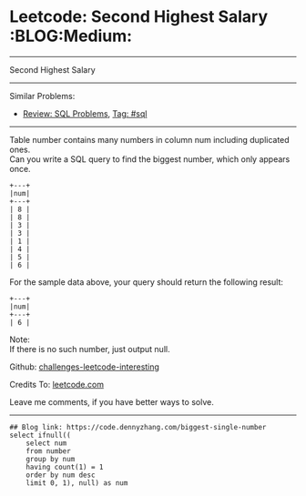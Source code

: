 
# Leetcode: Second Highest Salary     :BLOG:Medium:

---

Second Highest Salary  

---

Similar Problems:  

-   [Review: SQL Problems](https://code.dennyzhang.com/review-sql), [Tag: #sql](https://code.dennyzhang.com/tag/sql)

---

Table number contains many numbers in column num including duplicated ones.  
Can you write a SQL query to find the biggest number, which only appears once.  

    +---+
    |num|
    +---+
    | 8 |
    | 8 |
    | 3 |
    | 3 |
    | 1 |
    | 4 |
    | 5 |
    | 6 | 

For the sample data above, your query should return the following result:  

    +---+
    |num|
    +---+
    | 6 |

Note:  
If there is no such number, just output null.  

Github: [challenges-leetcode-interesting](https://github.com/DennyZhang/challenges-leetcode-interesting/tree/master/problems/biggest-single-number)  

Credits To: [leetcode.com](https://leetcode.com/problems/biggest-single-number/description/)  

Leave me comments, if you have better ways to solve.  

---

    ## Blog link: https://code.dennyzhang.com/biggest-single-number
    select ifnull((
        select num
        from number
        group by num
        having count(1) = 1
        order by num desc
        limit 0, 1), null) as num

